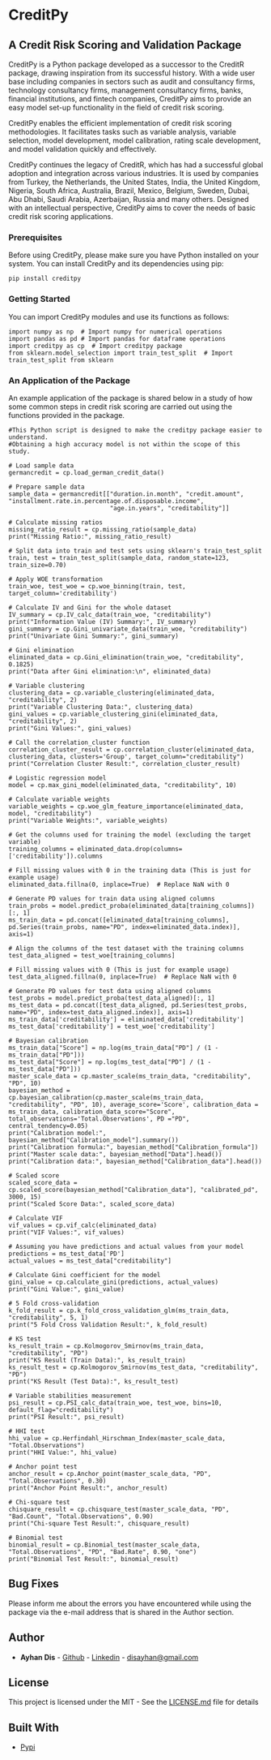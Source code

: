 # CreditPy
## A Credit Risk Scoring and Validation Package

CreditPy is a Python package developed as a successor to the CreditR package, drawing inspiration from its successful history. With a wide user base including companies in sectors such as audit and consultancy firms, technology consultancy firms, management consultancy firms, banks, financial institutions, and fintech companies, CreditPy aims to provide an easy model set-up functionality in the field of credit risk scoring.

CreditPy enables the efficient implementation of credit risk scoring methodologies. It facilitates tasks such as variable analysis, variable selection, model development, model calibration, rating scale development, and model validation quickly and effectively.

CreditPy continues the legacy of CreditR, which has had a successful global adoption and integration across various industries. It is used by companies from Turkey, the Netherlands, the United States, India, the United Kingdom, Nigeria, South Africa, Australia, Brazil, Mexico, Belgium, Sweden, Dubai, Abu Dhabi, Saudi Arabia, Azerbaijan, Russia and many others. Designed with an intellectual perspective, CreditPy aims to cover the needs of basic credit risk scoring applications.

### Prerequisites
Before using CreditPy, please make sure you have Python installed on your system. You can install CreditPy and its dependencies using pip:
```
pip install creditpy
```

### Getting Started
You can import CreditPy modules and use its functions as follows:
```
import numpy as np  # Import numpy for numerical operations
import pandas as pd # Import pandas for dataframe operations
import creditpy as cp  # Import creditpy package
from sklearn.model_selection import train_test_split  # Import train_test_split from sklearn

```

### An Application of the Package
An example application of the package is shared below in a study of how some common steps in credit risk scoring are carried out using the functions provided in the package.

```
#This Python script is designed to make the creditpy package easier to understand.
#Obtaining a high accuracy model is not within the scope of this study.

# Load sample data
germancredit = cp.load_german_credit_data()

# Prepare sample data
sample_data = germancredit[["duration.in.month", "credit.amount", "installment.rate.in.percentage.of.disposable.income",
                            "age.in.years", "creditability"]]

# Calculate missing ratios
missing_ratio_result = cp.missing_ratio(sample_data)
print("Missing Ratio:", missing_ratio_result)

# Split data into train and test sets using sklearn's train_test_split
train, test = train_test_split(sample_data, random_state=123, train_size=0.70)

# Apply WOE transformation
train_woe, test_woe = cp.woe_binning(train, test, target_column='creditability')

# Calculate IV and Gini for the whole dataset
IV_summary = cp.IV_calc_data(train_woe, "creditability")
print("Information Value (IV) Summary:", IV_summary)
gini_summary = cp.Gini_univariate_data(train_woe, "creditability")
print("Univariate Gini Summary:", gini_summary)

# Gini elimination
eliminated_data = cp.Gini_elimination(train_woe, "creditability", 0.1825)
print("Data after Gini elimination:\n", eliminated_data)

# Variable clustering
clustering_data = cp.variable_clustering(eliminated_data, "creditability", 2)
print("Variable Clustering Data:", clustering_data)
gini_values = cp.variable_clustering_gini(eliminated_data, "creditability", 2)
print("Gini Values:", gini_values)

# Call the correlation_cluster function
correlation_cluster_result = cp.correlation_cluster(eliminated_data, clustering_data, clusters='Group', target_column="creditability")
print("Correlation Cluster Result:", correlation_cluster_result)

# Logistic regression model
model = cp.max_gini_model(eliminated_data, "creditability", 10)

# Calculate variable weights
variable_weights = cp.woe_glm_feature_importance(eliminated_data, model, "creditability")
print("Variable Weights:", variable_weights)

# Get the columns used for training the model (excluding the target variable)
training_columns = eliminated_data.drop(columns=['creditability']).columns

# Fill missing values with 0 in the training data (This is just for example usage)
eliminated_data.fillna(0, inplace=True)  # Replace NaN with 0

# Generate PD values for train data using aligned columns
train_probs = model.predict_proba(eliminated_data[training_columns])[:, 1]
ms_train_data = pd.concat([eliminated_data[training_columns], pd.Series(train_probs, name="PD", index=eliminated_data.index)], axis=1)

# Align the columns of the test dataset with the training columns
test_data_aligned = test_woe[training_columns]

# Fill missing values with 0 (This is just for example usage)
test_data_aligned.fillna(0, inplace=True)  # Replace NaN with 0

# Generate PD values for test data using aligned columns
test_probs = model.predict_proba(test_data_aligned)[:, 1]
ms_test_data = pd.concat([test_data_aligned, pd.Series(test_probs, name="PD", index=test_data_aligned.index)], axis=1)
ms_train_data['creditability'] = eliminated_data['creditability']
ms_test_data['creditability'] = test_woe['creditability']

# Bayesian calibration
ms_train_data["Score"] = np.log(ms_train_data["PD"] / (1 - ms_train_data["PD"]))
ms_test_data["Score"] = np.log(ms_test_data["PD"] / (1 - ms_test_data["PD"]))
master_scale_data = cp.master_scale(ms_train_data, "creditability", "PD", 10)
bayesian_method = cp.bayesian_calibration(cp.master_scale(ms_train_data, "creditability", "PD", 10), average_score='Score', calibration_data = ms_train_data, calibration_data_score="Score", total_observations='Total.Observations', PD ="PD", central_tendency=0.05)
print("Calibration model:", bayesian_method["Calibration_model"].summary())
print("Calibration formula:", bayesian_method["Calibration_formula"])
print("Master scale data:", bayesian_method["Data"].head())
print("Calibration data:", bayesian_method["Calibration_data"].head())

# Scaled score
scaled_score_data = cp.scaled_score(bayesian_method["Calibration_data"], "calibrated_pd", 3000, 15)
print("Scaled Score Data:", scaled_score_data)

# Calculate VIF
vif_values = cp.vif_calc(eliminated_data)
print("VIF Values:", vif_values)

# Assuming you have predictions and actual values from your model
predictions = ms_test_data['PD']
actual_values = ms_test_data["creditability"]

# Calculate Gini coefficient for the model
gini_value = cp.calculate_gini(predictions, actual_values)
print("Gini Value:", gini_value)

# 5 Fold cross-validation
k_fold_result = cp.k_fold_cross_validation_glm(ms_train_data, "creditability", 5, 1)
print("5 Fold Cross Validation Result:", k_fold_result)

# KS test
ks_result_train = cp.Kolmogorov_Smirnov(ms_train_data, "creditability", "PD")
print("KS Result (Train Data):", ks_result_train)
ks_result_test = cp.Kolmogorov_Smirnov(ms_test_data, "creditability", "PD")
print("KS Result (Test Data):", ks_result_test)

# Variable stabilities measurement
psi_result = cp.PSI_calc_data(train_woe, test_woe, bins=10, default_flag="creditability")
print("PSI Result:", psi_result)

# HHI test
hhi_value = cp.Herfindahl_Hirschman_Index(master_scale_data, "Total.Observations")
print("HHI Value:", hhi_value)

# Anchor point test
anchor_result = cp.Anchor_point(master_scale_data, "PD", "Total.Observations", 0.30)
print("Anchor Point Result:", anchor_result)

# Chi-square test
chisquare_result = cp.chisquare_test(master_scale_data, "PD", "Bad.Count", "Total.Observations", 0.90)
print("Chi-square Test Result:", chisquare_result)

# Binomial test
binomial_result = cp.Binomial_test(master_scale_data, "Total.Observations", "PD", "Bad.Rate", 0.90, "one")
print("Binomial Test Result:", binomial_result)

```

## Bug Fixes

Please inform me about the errors you have encountered while using the package via the e-mail address that is shared in the Author section.

## Author

* **Ayhan Dis**  - [Github](https://github.com/ayhandis) - [Linkedin](https://www.linkedin.com/in/ayhandis/)  - disayhan@gmail.com

## License

This project is licensed under the MIT - See the [LICENSE.md](LICENSE.md) file for details

## Built With

* [Pypi](https://pypi.org/)
